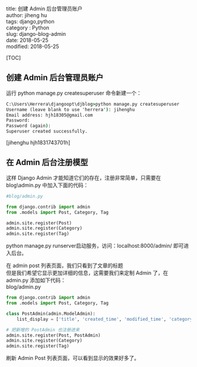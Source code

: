 title: 创建 Admin 后台管理员账户  
author: jiheng hu  
tags: django,python  
category : Python  
slug: django-blog-admin  
date: 2018-05-25  
modified: 2018-05-25  

[TOC]
## 创建 Admin 后台管理员账户  
运行 python manage.py createsuperuser 命令新建一个：  
```cmd
C:\Users\Herrera\djangoopt\djblog>python manage.py createsuperuser
Username (leave blank to use 'herrera'): jihenghu
Email address: hjh18305@gmail.com
Password:
Password (again):
Superuser created successfully.
```

[jihenghu hjh1831743701h]

## 在 Admin 后台注册模型  
这样 Django Admin 才能知道它们的存在，注册非常简单，只需要在 blog\admin.py 中加入下面的代码：  

```python
#blog/admin.py

from django.contrib import admin
from .models import Post, Category, Tag

admin.site.register(Post)
admin.site.register(Category)
admin.site.register(Tag)
```

python manage.py runserver启动服务，访问：localhost:8000/admin/ 即可进入后台。  

在 admin post 列表页面，我们只看到了文章的标题  
但是我们希望它显示更加详细的信息，这需要我们来定制 Admin 了，在 admin.py 添加如下代码：  
blog/admin.py  
```python
from django.contrib import admin
from .models import Post, Category, Tag

class PostAdmin(admin.ModelAdmin):
    list_display = ['title', 'created_time', 'modified_time', 'category', 'author']

# 把新增的 PostAdmin 也注册进来
admin.site.register(Post, PostAdmin)
admin.site.register(Category)
admin.site.register(Tag)
```
刷新 Admin Post 列表页面，可以看到显示的效果好多了。  
